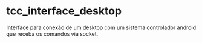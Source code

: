 # tcc_interface_desktop
Interface para conexão de um desktop com um sistema controlador android que receba os comandos via socket.
